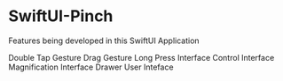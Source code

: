 # SwiftUI-Pinch

Features being developed in this SwiftUI Application

Double Tap Gesture
Drag Gesture
Long Press Interface
Control Interface 
Magnification Interface 
Drawer User Inteface 
